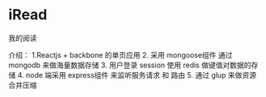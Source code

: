 # iRead
我的阅读

介绍：
    1.Reactjs + backbone 的单页应用
    2. 采用 mongoose组件 通过 mongodb 来做海量数据存储
    3. 用户登录 session 使用 redis 做键值对数据的存储
    4. node 端采用 express组件 来监听服务请求 和 路由
    5. 通过 glup 来做资源合并压缩
